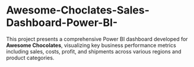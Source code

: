 # Awesome-Choclates-Sales-Dashboard-Power-BI-
This project presents a comprehensive Power BI dashboard developed for **Awesome Chocolates**, visualizing key business performance metrics including sales, costs, profit, and shipments across various regions and product categories.
